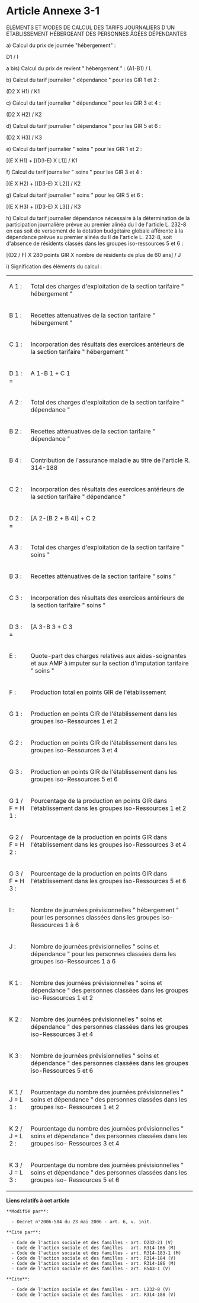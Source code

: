 # Article Annexe 3-1

ÉLÉMENTS ET MODES DE CALCUL DES TARIFS JOURNALIERS D'UN ÉTABLISSEMENT HÉBERGEANT DES PERSONNES ÂGÉES DÉPENDANTES 

a) Calcul du prix de journée "hébergement" : 

D1 / I 

a bis) Calcul du prix de revient " hébergement " : (A1-B1) / I. 

b) Calcul du tarif journalier " dépendance " pour les GIR 1 et 2 : 

(D2 X H1) / K1 

c) Calcul du tarif journalier " dépendance " pour les GIR 3 et 4 : 

(D2 X H2) / K2 

d) Calcul du tarif journalier " dépendance " pour les GIR 5 et 6 : 

(D2 X H3) / K3 

e) Calcul du tarif journalier " soins " pour les GIR 1 et 2 : 

[(E X H1) + [(D3-E) X L1]] / K1 

f) Calcul du tarif journalier " soins " pour les GIR 3 et 4 : 

[(E X H2) + [(D3-E) X L2]] / K2 

g) Calcul du tarif journalier " soins " pour les GIR 5 et 6 : 

[(E X H3) + [(D3-E) X L3]] / K3 

h) Calcul du tarif journalier dépendance nécessaire à la détermination de la participation journalière prévue au premier
alinéa du I de l'article L. 232-8 en cas soit de versement de la dotation budgétaire globale afférente à la dépendance prévue
au premier alinéa du II de l'article L. 232-8, soit d'absence de résidents classés dans les groupes iso-ressources 5 et 6 : 

[(D2 / F) X 280 points GIR X nombre de résidents de plus de 60 ans] / J 

i) Signification des éléments du calcul : 

<table>
  <tbody>
    <tr>
      <td valign="top">

A 1 : 

</td>
      <td valign="top">

Total des charges d'exploitation de la section tarifaire " hébergement " 

</td>
    </tr>
    <tr>
      <td valign="top">

B 1 : 

</td>
      <td valign="top">

Recettes attenuatives de la section tarifaire " hébergement " 

</td>
    </tr>
    <tr>
      <td valign="top">

C 1 : 

</td>
      <td valign="top">

Incorporation des résultats des exercices antérieurs de la section tarifaire " hébergement " 

</td>
    </tr>
    <tr>
      <td valign="top">

D 1 : = 

</td>
      <td valign="top">

A 1-B 1 + C 1 

</td>
    </tr>
    <tr>
      <td valign="top">

A 2 : 

</td>
      <td valign="top">

Total des charges d'exploitation de la section tarifaire " dépendance " 

</td>
    </tr>
    <tr>
      <td valign="top">

B 2 : 

</td>
      <td valign="top">

Recettes atténuatives de la section tarifaire " dépendance " 

</td>
    </tr>
    <tr>
      <td valign="top">

B 4 : 

</td>
      <td valign="top">

Contribution de l'assurance maladie au titre de l'article R. 314-188

</td>
    </tr>
    <tr>
      <td valign="top">

C 2 : 

</td>
      <td valign="top">

Incorporation des résultats des exercices antérieurs de la section tarifaire " dépendance " 

</td>
    </tr>
    <tr>
      <td valign="top">

D 2 : = 

</td>
      <td valign="top">

[A 2-(B 2 + B 4)] + C 2 

</td>
    </tr>
    <tr>
      <td valign="top">

A 3 : 

</td>
      <td valign="top">

Total des charges d'exploitation de la section tarifaire " soins " 

</td>
    </tr>
    <tr>
      <td valign="top">

B 3 : 

</td>
      <td valign="top">

Recettes atténuatives de la section tarifaire " soins " 

</td>
    </tr>
    <tr>
      <td valign="top">

C 3 : 

</td>
      <td valign="top">

Incorporation des résultats des exercices antérieurs de la section tarifaire " soins " 

</td>
    </tr>
    <tr>
      <td valign="top">

D 3 : = 

</td>
      <td valign="top">

[A 3-B 3 + C 3 

</td>
    </tr>
    <tr>
      <td valign="top">

E : 

</td>
      <td valign="top">

Quote-part des charges relatives aux aides-soignantes et aux AMP à imputer sur la section d'imputation tarifaire " soins " 

</td>
    </tr>
    <tr>
      <td valign="top">

F : 

</td>
      <td valign="top">

Production total en points GIR de l'établissement 

</td>
    </tr>
    <tr>
      <td valign="top">

G 1 : 

</td>
      <td valign="top">

Production en points GIR de l'établissement dans les groupes iso-Ressources 1 et 2 

</td>
    </tr>
    <tr>
      <td valign="top">

G 2 : 

</td>
      <td valign="top">

Production en points GIR de l'établissement dans les groupes iso-Ressources 3 et 4 

</td>
    </tr>
    <tr>
      <td valign="top">

G 3 : 

</td>
      <td valign="top">

Production en points GIR de l'établissement dans les groupes iso-Ressources 5 et 6 

</td>
    </tr>
    <tr>
      <td valign="top">

G 1 / F = H 1 : 

</td>
      <td valign="top">

Pourcentage de la production en points GIR dans l'établissement dans les groupes iso-Ressources 1 et 2 

</td>
    </tr>
    <tr>
      <td valign="top">

G 2 / F = H 2 : 

</td>
      <td valign="top">

Pourcentage de la production en points GIR dans l'établissement dans les groupes iso-Ressources 3 et 4 

</td>
    </tr>
    <tr>
      <td valign="top">

G 3 / F = H 3 : 

</td>
      <td valign="top">

Pourcentage de la production en points GIR dans l'établissement dans les groupes iso-Ressources 5 et 6 

</td>
    </tr>
    <tr>
      <td valign="top">

I : 

</td>
      <td valign="top">

Nombre de journées prévisionnelles " hébergement " pour les personnes classées dans les groupes iso-Ressources 1 à 6 

</td>
    </tr>
    <tr>
      <td valign="top">

J : 

</td>
      <td valign="top">

Nombre de journées prévisionnelles " soins et dépendance " pour les personnes classées dans les groupes iso-Ressources 1 à 6 

</td>
    </tr>
    <tr>
      <td valign="top">

K 1 : 

</td>
      <td valign="top">

Nombre des journées prévisionnelles " soins et dépendance " des personnes classées dans les groupes iso-Ressources 1 et 2 

</td>
    </tr>
    <tr>
      <td valign="top">

K 2 : 

</td>
      <td valign="top">

Nombre des journées prévisionnelles " soins et dépendance " des personnes classées dans les groupes iso-Ressources 3 et 4 

</td>
    </tr>
    <tr>
      <td valign="top">

K 3 : 

</td>
      <td valign="top">

Nombre de journées prévisionnelles " soins et dépendance " des personnes classées dans les groupes iso-Ressources 5 et 6 

</td>
    </tr>
    <tr>
      <td valign="top">

K 1 / J = L 1 : 

</td>
      <td valign="top">

Pourcentage du nombre des journées prévisionnelles " soins et dépendance " des personnes classées dans les groupes iso-
Ressources 1 et 2 

</td>
    </tr>
    <tr>
      <td valign="top">

K 2 / J = L 2 : 

</td>
      <td valign="top">

Pourcentage du nombre des journées prévisionnelles " soins et dépendance " des personnes classées dans les groupes iso-
Ressources 3 et 4 

</td>
    </tr>
    <tr>
      <td valign="top">

K 3 / J = L 3 : 

</td>
      <td valign="top">

Pourcentage du nombre des journées prévisionnelles " soins et dépendance " des personnes classées dans les groupes iso-
Ressources 5 et 6

</td>
    </tr>
  </tbody>
</table>

**Liens relatifs à cet article**

	**Modifié par**:

	  - Décret n°2006-584 du 23 mai 2006 - art. 6, v. init.

	**Cité par**:

	  - Code de l'action sociale et des familles - art. D232-21 (V)
	  - Code de l'action sociale et des familles - art. R314-166 (M)
	  - Code de l'action sociale et des familles - art. R314-183-1 (M)
	  - Code de l'action sociale et des familles - art. R314-184 (V)
	  - Code de l'action sociale et des familles - art. R314-186 (M)
	  - Code de l'action sociale et des familles - art. R543-1 (V)

	**Cite**:

	  - Code de l'action sociale et des familles - art. L232-8 (V)
	  - Code de l'action sociale et des familles - art. R314-188 (V)
